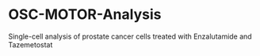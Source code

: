 # OSC-MOTOR-Analysis
Single-cell analysis of prostate cancer cells treated with Enzalutamide and Tazemetostat 
